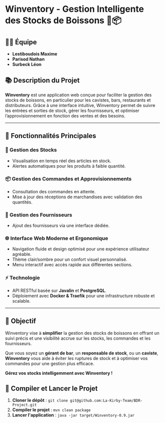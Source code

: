 # **Winventory - Gestion Intelligente des Stocks de Boissons** 🍷📦
## **👨‍💻 Équipe** 
- **Lestiboudois Maxime**
- **Parisod Nathan**
- **Surbeck Léon**

## **📚 Description du Projet**
**Winventory** est une application web conçue pour faciliter la gestion des stocks de boissons, en particulier pour les cavistes, bars, restaurants et distributeurs. Grâce à une interface intuitive, Winventory permet de suivre les entrées et sorties de stock, gérer les fournisseurs, et optimiser l’approvisionnement en fonction des ventes et des besoins.

---

## **📌 Fonctionnalités Principales**

### **🛒 Gestion des Stocks**
- Visualisation en temps réel des articles en stock.
- Alertes automatiques pour les produits à faible quantité.

### **📦 Gestion des Commandes et Approvisionnements**
- Consultation des commandes en attente.
- Mise à jour des réceptions de marchandises avec validation des quantités.

### **👥 Gestion des Fournisseurs**
- Ajout des fournisseurs via une interface dédiée.

### **🌐 Interface Web Moderne et Ergonomique**
- Navigation fluide et design optimisé pour une expérience utilisateur agréable.
- Thème clair/sombre pour un confort visuel personnalisé.
- Menu interactif avec accès rapide aux différentes sections.

### **⚡ Technologie**
- API RESTful basée sur **Javalin** et **PostgreSQL**.
- Déploiement avec **Docker & Traefik** pour une infrastructure robuste et scalable.

---

## **🎯 Objectif**
Winventory vise à **simplifier** la gestion des stocks de boissons en offrant un suivi précis et une visibilité accrue sur les stocks, les commandes et les fournisseurs.

Que vous soyez un **gérant de bar**, un **responsable de stock**, ou un **caviste**, **Winventory** vous aide à éviter les ruptures de stock et à optimiser vos commandes pour une gestion plus efficace.

**Gérez vos stocks intelligemment avec Winventory !**


## **🚀 Compiler et Lancer le Projet**
1. **Cloner le dépôt** : `git clone git@github.com:La-Kirby-Team/BDR-Project.git`
2. **Compiler le projet** : `mvn clean package`
3. **Lancer l'application** : `java -jar target/Winventory-0.9.jar`
